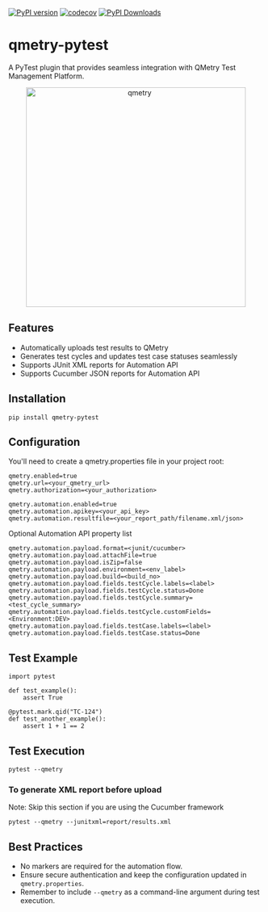 [![PyPI version](https://badge.fury.io/py/qmetry-pytest.svg)](https://badge.fury.io/py/qmetry-pytest)
[![codecov](https://codecov.io/gh/prashanth-sams/qmetry-pytest/graph/badge.svg?token=9NDOGETS6J)](https://codecov.io/gh/prashanth-sams/qmetry-pytest)
[![PyPI Downloads](https://static.pepy.tech/badge/qmetry-pytest)](https://pepy.tech/projects/qmetry-pytest)

# qmetry-pytest
A PyTest plugin that provides seamless integration with QMetry Test Management Platform.

<p align="center">
  <img width="435" alt="qmetry" src="https://github.com/user-attachments/assets/ad22091b-df27-426f-8f05-cc5a7d6da80b" />
</p>

## Features

- Automatically uploads test results to QMetry
- Generates test cycles and updates test case statuses seamlessly
- Supports JUnit XML reports for Automation API
- Supports Cucumber JSON reports for Automation API

## Installation

```
pip install qmetry-pytest
```

## Configuration

You'll need to create a qmetry.properties file in your project root:
```
qmetry.enabled=true
qmetry.url=<your_qmetry_url>
qmetry.authorization=<your_authorization>

qmetry.automation.enabled=true
qmetry.automation.apikey=<your_api_key>
qmetry.automation.resultfile=<your_report_path/filename.xml/json>
```

Optional Automation API property list
```
qmetry.automation.payload.format=<junit/cucumber>
qmetry.automation.payload.attachFile=true
qmetry.automation.payload.isZip=false
qmetry.automation.payload.environment=<env_label>
qmetry.automation.payload.build=<build_no>
qmetry.automation.payload.fields.testCycle.labels=<label>
qmetry.automation.payload.fields.testCycle.status=Done
qmetry.automation.payload.fields.testCycle.summary=<test_cycle_summary>
qmetry.automation.payload.fields.testCycle.customFields=<Environment:DEV>
qmetry.automation.payload.fields.testCase.labels=<label>
qmetry.automation.payload.fields.testCase.status=Done
```

## Test Example

```
import pytest

def test_example():
    assert True

@pytest.mark.qid("TC-124")
def test_another_example():
    assert 1 + 1 == 2
```

## Test Execution

```
pytest --qmetry
```

### To generate XML report before upload

Note: Skip this section if you are using the Cucumber framework

```
pytest --qmetry --junitxml=report/results.xml
```

## Best Practices

- No markers are required for the automation flow.
- Ensure secure authentication and keep the configuration updated in `qmetry.properties`.
- Remember to include `--qmetry` as a command-line argument during test execution.
